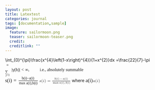 ```yaml
---
layout: post
title: Latextest
categories: journal
tags: [documentation,sample]
image:
  feature: sailormoon.png
  teaser: sailormoon-teaser.png
  credit: 
  creditlink: ""
---
```


<script src="http://ajax.googleapis.com/ajax/libs/jquery/1.3.2/jquery.min.js"></script>
<script src="jquery.jslatex.js"></script>
<script>
$(function () {
    $(".latex").latex();
});
</script>
<div class="latex">
    \int_{0}^{\pi}\frac{x^{4}\left(1-x\right)^{4}}{1+x^{2}}dx =\frac{22}{7}-\pi
</div>


<span class="mrow" id="MathJax-Span-8"><span class="munderover" id="MathJax-Span-9"><span style="display: inline-block; position: relative; width: 1.313em; height: 0px;"><span style="position: absolute; clip: rect(2.86em 1001.19em 4.646em -999.997em); top: -3.985em; left: 0em;"><span class="mo" id="MathJax-Span-10" style="font-family: STIXSizeOneSym; vertical-align: -0.533em;">∑</span><span style="display: inline-block; width: 0px; height: 3.991em;"></span></span><span style="position: absolute; clip: rect(3.336em 1000.96em 4.408em -999.997em); top: -2.854em; left: 0.122em;"><span class="texatom" id="MathJax-Span-11"><span class="mrow" id="MathJax-Span-12"><span class="mi" id="MathJax-Span-13" style="font-size: 70.7%; font-family: STIXGeneral-Italic;">j<span style="display: inline-block; overflow: hidden; height: 1px; width: 0.003em;"></span></span><span class="mo" id="MathJax-Span-14" style="font-size: 70.7%; font-family: STIXGeneral-Regular;">=</span><span class="mn" id="MathJax-Span-15" style="font-size: 70.7%; font-family: STIXGeneral-Regular;">1</span></span></span><span style="display: inline-block; width: 0px; height: 3.991em;"></span></span><span style="position: absolute; clip: rect(3.396em 1000.6em 4.17em -999.997em); top: -5.176em; left: 0.301em;"><span class="mi" id="MathJax-Span-16" style="font-size: 70.7%; font-family: STIXGeneral-Regular;">∞</span><span style="display: inline-block; width: 0px; height: 3.991em;"></span></span></span></span><span class="texatom" id="MathJax-Span-17" style="padding-left: 0.182em;"><span class="mrow" id="MathJax-Span-18"><span class="mo" id="MathJax-Span-19" style="font-family: STIXVariants;">|</span></span></span><span class="mi" id="MathJax-Span-20" style="font-family: STIXGeneral-Italic;">γ<span style="display: inline-block; overflow: hidden; height: 1px; width: 0.003em;"></span></span><span class="mo" id="MathJax-Span-21" style="font-family: STIXGeneral-Regular;">(</span><span class="mi" id="MathJax-Span-22" style="font-family: STIXGeneral-Italic;">h</span><span class="mo" id="MathJax-Span-23" style="font-family: STIXGeneral-Regular;">)</span><span class="texatom" id="MathJax-Span-24"><span class="mrow" id="MathJax-Span-25"><span class="mo" id="MathJax-Span-26" style="font-family: STIXVariants;">|</span></span></span><span class="mo" id="MathJax-Span-27" style="font-family: STIXGeneral-Regular; padding-left: 0.301em;">&lt;</span><span class="mi" id="MathJax-Span-28" style="font-family: STIXGeneral-Regular; padding-left: 0.301em;">∞</span><span class="mo" id="MathJax-Span-29" style="font-family: STIXGeneral-Regular;">,</span><span class="mspace" id="MathJax-Span-30" style="height: 0em; vertical-align: 0em; width: 2.265em; display: inline-block; overflow: hidden;"></span><span class="mtext" id="MathJax-Span-31" style="font-family: STIXGeneral-Regular; padding-left: 0.182em;">i.e., absolutely summable</span></span>



<p><span class="math inline"><span class="MathJax_Preview" style="color: inherit; display: none;"></span><span class="MathJax" id="MathJax-Element-1-Frame" tabindex="0" data-mathml="<math xmlns=&quot;http://www.w3.org/1998/Math/MathML&quot;><mi>s</mi><mo stretchy=&quot;false&quot;>(</mo><mi>i</mi><mo stretchy=&quot;false&quot;>)</mo><mo>=</mo><mfrac><mrow><mi>b</mi><mo stretchy=&quot;false&quot;>(</mo><mi>i</mi><mo stretchy=&quot;false&quot;>)</mo><mo>&amp;#x2212;</mo><mi>a</mi><mo stretchy=&quot;false&quot;>(</mo><mi>i</mi><mo stretchy=&quot;false&quot;>)</mo></mrow><mrow><mo movablelimits=&quot;true&quot; form=&quot;prefix&quot;>max</mo><mrow class=&quot;MJX-TeXAtom-ORD&quot;><mrow class=&quot;MJX-TeXAtom-ORD&quot;><mi>a</mi><mo stretchy=&quot;false&quot;>(</mo><mi>i</mi><mo stretchy=&quot;false&quot;>)</mo><mo>,</mo><mi>b</mi><mo stretchy=&quot;false&quot;>(</mo><mi>i</mi><mo stretchy=&quot;false&quot;>)</mo></mrow></mrow></mrow></mfrac></math>" role="presentation" style="position: relative;"><nobr aria-hidden="true"><span class="math" id="MathJax-Span-1" style="width: 7.979em; display: inline-block;"><span style="display: inline-block; position: relative; width: 6.61em; height: 0px; font-size: 120%;"><span style="position: absolute; clip: rect(1.372em 1006.61em 3.277em -999.997em); top: -2.557em; left: 0em;"><span class="mrow" id="MathJax-Span-2"><span class="mi" id="MathJax-Span-3" style="font-family: STIXGeneral-Italic;">s</span><span class="mo" id="MathJax-Span-4" style="font-family: STIXGeneral-Regular;">(</span><span class="mi" id="MathJax-Span-5" style="font-family: STIXGeneral-Italic;">i</span><span class="mo" id="MathJax-Span-6" style="font-family: STIXGeneral-Regular;">)</span><span class="mo" id="MathJax-Span-7" style="font-family: STIXGeneral-Regular; padding-left: 0.301em;">=</span><span class="mfrac" id="MathJax-Span-8" style="padding-left: 0.301em;"><span style="display: inline-block; position: relative; width: 3.753em; height: 0px; margin-right: 0.122em; margin-left: 0.122em;"><span style="position: absolute; clip: rect(3.336em 1002.5em 4.289em -999.997em); top: -4.521em; left: 50%; margin-left: -1.247em;"><span class="mrow" id="MathJax-Span-9"><span class="mi" id="MathJax-Span-10" style="font-size: 70.7%; font-family: STIXGeneral-Italic;">b</span><span class="mo" id="MathJax-Span-11" style="font-size: 70.7%; font-family: STIXGeneral-Regular;">(</span><span class="mi" id="MathJax-Span-12" style="font-size: 70.7%; font-family: STIXGeneral-Italic;">i</span><span class="mo" id="MathJax-Span-13" style="font-size: 70.7%; font-family: STIXGeneral-Regular;">)</span><span class="mo" id="MathJax-Span-14" style="font-size: 70.7%; font-family: STIXGeneral-Regular;">−</span><span class="mi" id="MathJax-Span-15" style="font-size: 70.7%; font-family: STIXGeneral-Italic;">a</span><span class="mo" id="MathJax-Span-16" style="font-size: 70.7%; font-family: STIXGeneral-Regular;">(</span><span class="mi" id="MathJax-Span-17" style="font-size: 70.7%; font-family: STIXGeneral-Italic;">i</span><span class="mo" id="MathJax-Span-18" style="font-size: 70.7%; font-family: STIXGeneral-Regular;">)</span></span><span style="display: inline-block; width: 0px; height: 3.991em;"></span></span><span style="position: absolute; clip: rect(3.336em 1003.57em 4.289em -999.997em); top: -3.568em; left: 50%; margin-left: -1.783em;"><span class="mrow" id="MathJax-Span-19"><span class="mo" id="MathJax-Span-20" style="font-size: 70.7%; font-family: STIXGeneral-Regular;">max</span><span class="texatom" id="MathJax-Span-21" style="padding-left: 0.182em;"><span class="mrow" id="MathJax-Span-22"><span class="texatom" id="MathJax-Span-23"><span class="mrow" id="MathJax-Span-24"><span class="mi" id="MathJax-Span-25" style="font-size: 70.7%; font-family: STIXGeneral-Italic;">a</span><span class="mo" id="MathJax-Span-26" style="font-size: 70.7%; font-family: STIXGeneral-Regular;">(</span><span class="mi" id="MathJax-Span-27" style="font-size: 70.7%; font-family: STIXGeneral-Italic;">i</span><span class="mo" id="MathJax-Span-28" style="font-size: 70.7%; font-family: STIXGeneral-Regular;">)</span><span class="mo" id="MathJax-Span-29" style="font-size: 70.7%; font-family: STIXGeneral-Regular;">,</span><span class="mi" id="MathJax-Span-30" style="font-size: 70.7%; font-family: STIXGeneral-Italic;">b</span><span class="mo" id="MathJax-Span-31" style="font-size: 70.7%; font-family: STIXGeneral-Regular;">(</span><span class="mi" id="MathJax-Span-32" style="font-size: 70.7%; font-family: STIXGeneral-Italic;">i</span><span class="mo" id="MathJax-Span-33" style="font-size: 70.7%; font-family: STIXGeneral-Regular;">)</span></span></span></span></span></span><span style="display: inline-block; width: 0px; height: 3.991em;"></span></span><span style="position: absolute; clip: rect(0.836em 1003.75em 1.253em -999.997em); top: -1.307em; left: 0em;"><span style="display: inline-block; overflow: hidden; vertical-align: 0em; border-top: 1.3px solid; width: 3.753em; height: 0px;"></span><span style="display: inline-block; width: 0px; height: 1.074em;"></span></span></span></span></span><span style="display: inline-block; width: 0px; height: 2.562em;"></span></span></span><span style="display: inline-block; overflow: hidden; vertical-align: -0.711em; border-left: 0px solid; width: 0px; height: 2.004em;"></span></span></nobr><span class="MJX_Assistive_MathML" role="presentation"><math xmlns="http://www.w3.org/1998/Math/MathML"><mi>s</mi><mo stretchy="false">(</mo><mi>i</mi><mo stretchy="false">)</mo><mo>=</mo><mfrac><mrow><mi>b</mi><mo stretchy="false">(</mo><mi>i</mi><mo stretchy="false">)</mo><mo>−</mo><mi>a</mi><mo stretchy="false">(</mo><mi>i</mi><mo stretchy="false">)</mo></mrow><mrow><mo movablelimits="true" form="prefix">max</mo><mrow class="MJX-TeXAtom-ORD"><mrow class="MJX-TeXAtom-ORD"><mi>a</mi><mo stretchy="false">(</mo><mi>i</mi><mo stretchy="false">)</mo><mo>,</mo><mi>b</mi><mo stretchy="false">(</mo><mi>i</mi><mo stretchy="false">)</mo></mrow></mrow></mrow></mfrac></math></span></span><script type="math/tex" id="MathJax-Element-1">s(i) = \frac{b(i)-a(i)}{\max{{a(i), b(i)}}}</script></span> where <span class="math inline"><span class="MathJax_Preview" style="color: inherit; display: none;"></span><span class="MathJax" id="MathJax-Element-2-Frame" tabindex="0" data-mathml="<math xmlns=&quot;http://www.w3.org/1998/Math/MathML&quot;><mi>a</mi><mo stretchy=&quot;false&quot;>(</mo><mi>i</mi><mo stretchy=&quot;false&quot;>)</mo></math>" role="presentation" style="position: relative;"><nobr aria-hidden="true"><span class="math" id="MathJax-Span-34" style="width: 1.729em; display: inline-block;"><span style="display: inline-block; position: relative; width: 1.432em; height: 0px; font-size: 120%;"><span style="position: absolute; clip: rect(1.729em 1001.37em 2.92em -999.997em); top: -2.557em; left: 0em;"><span class="mrow" id="MathJax-Span-35"><span class="mi" id="MathJax-Span-36" style="font-family: STIXGeneral-Italic;">a</span><span class="mo" id="MathJax-Span-37" style="font-family: STIXGeneral-Regular;">(</span><span class="mi" id="MathJax-Span-38" style="font-family: STIXGeneral-Italic;">i</span><span class="mo" id="MathJax-Span-39" style="font-family: STIXGeneral-Regular;">)</span></span><span style="display: inline-block; width: 0px; height: 2.562em;"></span></span></span><span style="display: inline-block; overflow: hidden; vertical-align: -0.282em; border-left: 0px solid; width: 0px; height: 1.146em;"></span></span></nobr><span class="MJX_Assistive_MathML" role="presentation"><math xmlns="http://www.w3.org/1998/Math/MathML"><mi>a</mi><mo stretchy="false">(</mo><mi>i</mi><mo stretchy="false">)</mo></math></span></span><script type="math/tex" id="MathJax-Element-2">a(i)</script></span></p>
